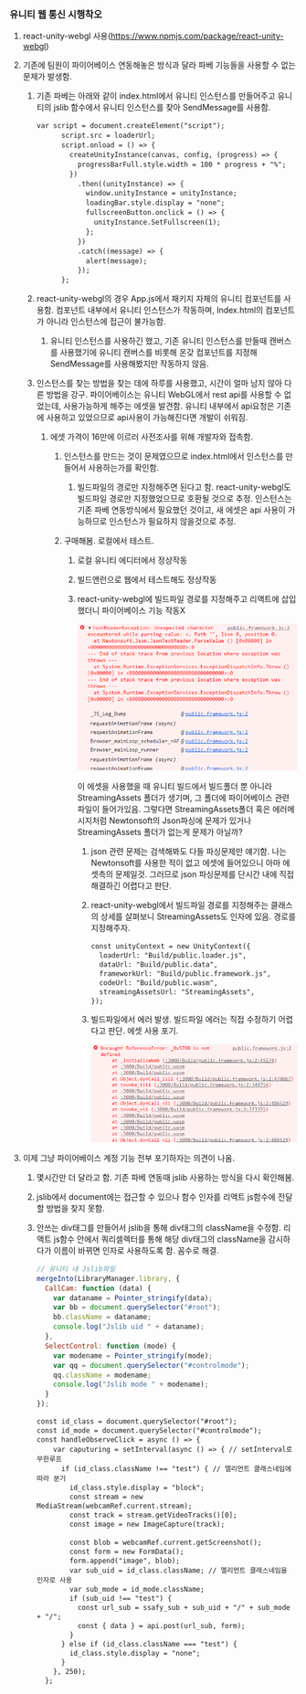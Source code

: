 ### 유니티 웹 통신 시행착오

1. react-unity-webgl 사용(https://www.npmjs.com/package/react-unity-webgl)

2. 기존에 팀원이 파이어베이스 연동해놓은 방식과 달라 파베 기능들을 사용할 수 없는 문제가 발생함.

   1. 기존 파베는 아래와 같이 index.html에서 유니티 인스턴스를 만들어주고 유니티의 jslib 함수에서 유니티 인스턴스를 찾아 SendMessage를 사용함.

      ```html
      var script = document.createElement("script");
            script.src = loaderUrl;
            script.onload = () => {
              createUnityInstance(canvas, config, (progress) => {
                progressBarFull.style.width = 100 * progress + "%";
              })
                .then((unityInstance) => {
                  window.unityInstance = unityInstance;
                  loadingBar.style.display = "none";
                  fullscreenButton.onclick = () => {
                    unityInstance.SetFullscreen(1);
                  };
                })
                .catch((message) => {
                  alert(message);
                });
            };
      ```

   2. react-unity-webgl의 경우 App.js에서 패키지 자체의 유니티 컴포넌트를 사용함. 컴포넌트 내부에서 유니티 인스턴스가 작동하며, Index.html의 컴포넌트가 아니라 인스턴스에 접근이 불가능함.

      1. 유니티 인스턴스를 사용하긴 했고, 기존 유니티 인스턴스를 만들때 캔버스를 사용했기에 유니티 캔버스를 비롯해 온갖 컴포넌트를 지정해 SendMessage를 사용해봤지만 작동하지 않음.

   3. 인스턴스를 찾는 방법을 찾는 데에 하루를 사용했고, 시간이 얼마 남지 않아 다른 방법을 강구. 파이어베이스는 유니티 WebGL에서 rest api를 사용할 수 없었는데, 사용가능하게 해주는 에셋을 발견함. 유니티 내부에서 api요청은 기존에 사용하고 있었으므로 api사용이 가능해진다면 개발이 쉬워짐.

      1. 에셋 가격이 16만에 이르러 사전조사를 위해 개발자와 접촉함.

         1. 인스턴스를 만드는 것이 문제였으므로 index.html에서 인스턴스를 만들어서 사용하는가를 확인함.

            1. 빌드파일의 경로만 지정해주면 된다고 함. react-unity-webgl도 빌드파일 경로만 지정했었으므로 호환될 것으로 추정. 인스턴스는 기존 파베 연동방식에서 필요했던 것이고, 새 에셋은 api 사용이 가능하므로 인스턴스가 필요하지 않을것으로 추정.

         2. 구매해봄. 로컬에서 테스트.

            1. 로컬 유니티 에디터에서 정상작동

            2. 빌드앤런으로 웹에서 테스트해도 정상작동

            3. react-unity-webgl에 빌드파일 경로를 지정해주고 리액트에 삽입했더니 파이어베이스 기능 작동X

               ![](resources/error.png)

               이 에셋을 사용했을 때 유니티 빌드에서 빌드폴더 뿐 아니라 StreamingAssets 폴더가 생기며, 그 폴더에 파이어베이스 관련 파일이 들어가있음. 그렇다면 StreamingAssets폴더 혹은 에러메시지처럼 Newtonsoft의 Json파싱에 문제가 있거나 StreamingAssets 폴더가 없는게 문제가 아닐까?

               1. json 관련 문제는 검색해봐도 다들 파싱문제만 얘기함. 나는 Newtonsoft를 사용한 적이 없고 에셋에 들어있으니 아마 에셋측의 문제일것. 그러므로 json 파싱문제를 단시간 내에 직접 해결하긴 어렵다고 판단.

               2. react-unity-webgl에서 빌드파일 경로를 지정해주는 클래스의 상세를 살펴보니 StreamingAssets도 인자에 있음. 경로를 지정해주자.

                  ```react
                  const unityContext = new UnityContext({
                    loaderUrl: "Build/public.loader.js",
                    dataUrl: "Build/public.data",
                    frameworkUrl: "Build/public.framework.js",
                    codeUrl: "Build/public.wasm",
                    streamingAssetsUrl: "StreamingAssets",
                  });
                  ```

               3. 빌드파일에서 에러 발생. 빌드파일 에러는 직접 수정하기 어렵다고 판단. 에셋 사용 포기.
               
                  ![](resources/unknown.png)

3. 이제 그냥 파이어베이스 계정 기능 전부 포기하자는 의견이 나옴.
   1. 몇시간만 더 달라고 함. 기존 파베 연동때 jslib 사용하는 방식을 다시 확인해봄.
   
   2. jslib에서 document에는 접근할 수 있으나 함수 인자를 리액트 js함수에 전달할 방법을 찾지 못함.
   
   3. 안쓰는 div태그를 만들어서 jslib을 통해 div태그의 className을 수정함. 리액트 js함수 안에서 쿼리셀렉터를 통해 해당 div태그의 className을 감시하다가 이름이 바뀌면 인자로 사용하도록 함. 꼼수로 해결.
   
      ```js
      // 유니티 내 Jslib파일
      mergeInto(LibraryManager.library, {
        CallCam: function (data) {
          var dataname = Pointer_stringify(data);
          var bb = document.querySelector("#root"); 
          bb.className = dataname; 
          console.log("Jslib uid " + dataname);    
        },
        SelectControl: function (mode) {
          var modename = Pointer_stringify(mode);
          var qq = document.querySelector("#controlmode"); 
          qq.className = modename;
          console.log("Jslib mode " + modename);
        }
      });
      ```
   
      ```react
      const id_class = document.querySelector("#root");
      const id_mode = document.querySelector("#controlmode");
      const handleObserveClick = async () => {
          var caputuring = setInterval(async () => { // setInterval로 무한루프
            if (id_class.className !== "test") { // 엘리먼트 클래스네임에 따라 분기
              id_class.style.display = "block";
              const stream = new MediaStream(webcamRef.current.stream);
              const track = stream.getVideoTracks()[0];
              const image = new ImageCapture(track);
      
              const blob = webcamRef.current.getScreenshot();
              const form = new FormData();
              form.append("image", blob);
              var sub_uid = id_class.className; // 엘리먼트 클래스네임을 인자로 사용
              var sub_mode = id_mode.className;
              if (sub_uid !== "test") {
                const url_sub = ssafy_sub + sub_uid + "/" + sub_mode + "/";
                const { data } = api.post(url_sub, form);
              }
            } else if (id_class.className === "test") {
              id_class.style.display = "none";
            }
          }, 250);
        };
      ```
   
      


